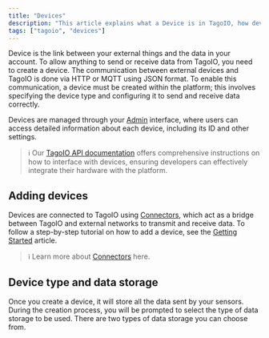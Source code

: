 ```yaml
---
title: "Devices"
description: "This article explains what a Device is in TagoIO, how devices communicate with the platform, where they are managed, and how to add devices and choose their data storage type."
tags: ["tagoio", "devices"]
---
```


Device is the link between your external things and the data in your account. To allow anything to send or receive data from TagoIO, you need to create a device. The communication between external devices and TagoIO is done via HTTP or MQTT using JSON format. To enable this communication, a device must be created within the platform; this involves specifying the device type and configuring it to send and receive data correctly.

Devices are managed through your [Admin](https://admin.tago.io/) interface, where users can access detailed information about each device, including its ID and other settings.

> ℹ️ Our [TagoIO API documentation](link-to-tagoio-api-documentation) offers comprehensive instructions on how to interface with devices, ensuring developers can effectively integrate their hardware with the platform.

## Adding devices

Devices are connected to TagoIO using [Connectors](link-to-connectors), which act as a bridge between TagoIO and external networks to transmit and receive data. To follow a step-by-step tutorial on how to add a device, see the [Getting Started](link-to-getting-started) article.

> ℹ️ Learn more about [Connectors](link-to-connectors) here.

## Device type and data storage

Once you create a device, it will store all the data sent by your sensors. During the creation process, you will be prompted to select the type of data storage to be used. There are two types of data storage you can choose from.